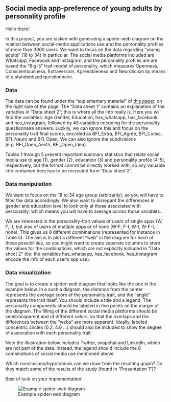 ## Social media app-preference of young adults by personality profile

Hello there!

In this project, you are tasked with generating a spider-web diagram on
the relation between social-media applications use and the personality
profiles of more than 3000 users. We want to focus on the data regarding
“young adults” (18 to 34) in particular. The social media platforms
included are Whatsapp, Facebook and Instagram, and the personality
profiles are are based the “Big-5” trait-model of personality, which
measures Openness, Conscientiousness, Extraversion, Agreeableness and
Neuroticism by means of a standardized questionnaire.

### Data

The data can be found under the “suplementary material” of [this
paper](https://www.frontiersin.org/journals/psychology/articles/10.3389/fpsyg.2020.00936/full),
on the right side of the page. The “Data sheet 1” contains an
explanation of the variables in “Data sheet 2”; this is where all the
info really is. Here you will find the variables: Age Gender, Education,
has\_whatsapp, has\_facebook and has\_instagram, followed by 45
variables encoding for the personality questionnaire answers. Luckily,
we can ignore this and focus on the personality trait final scores,
encoded as BFI\_Extra, BFI\_Agree, BFI\_Consc, BFI\_Neuro and BFI\_Open.
We can also ignore the subdivisions (e.g. BFI\_Open\_Aesth,
BFI\_Open\_Idea).

Tables 1 through 5 present important summary statistics that relate
social media use to age (1), gender (2), education (3) and personality
profile (4-5), respectively, but the format cannot be directly worked
with, so any valuable info contained here has to be recreated form “Data
sheet 2”.

### Data manipulation

We want to focus on the 18 to 34 age group (arbitrarily), so you will
have to filter the data accordingly. We also want to disregard the
differences in gender and education level to look only at those
associated with personality, which means you will have to average across
those variables.

We are interested in the personality-trait values of users of single
apps (W, F, I), but also of users of multiple apps or of none (W-F, F-I,
W-I, W-F-I, none). This gives us 8 different combinations (represented
for instance in Table 5). The aim is to plot a different “web” in the
diagram for each of these possibilities, so you might want to create
separate columns to store the values for the combinations, which are not
explicitly included in “Data sheet 2” (tip: the variables has\_whatsapp,
has\_facebook, has\_instagram encode the info of each user’s app use).

### Data visualization

The goal is to create a spider-web diagram that looks like the one in
the example below. In a such a diagram, the distance from the center
represents the average score of the personality trait, and the “angle”
represents the trait itself. You should include a title and a legend.
The personality components should be labeled in five points on the
margin of the diagram. The filling of the different social media
platforms should be semitransparent and of different colors, so that the
overlaps and the differences between the “webs” are more apparent.
Ideally, labeled concentric circles (0.2, 4.0 …) should also be included
to show the degree of association with each personality trait.

Note the illustration below includes Twitter, snapchat and LinkedIn,
which are not part of the data. Instead, the legend should include the 8
combinations of social media use mentioned above.

Which conclusions/hypotyhesis can we draw from the resulting graph? Do
they match some of the results of the study (found in “Presentation 1”)?

Best of luck on your implementation!

<figure>
<img src="Example%20spider-web%20diagram.png%20=200x"
alt="Example spider-web diagram" />
<figcaption aria-hidden="true">Example spider-web diagram</figcaption>
</figure>
